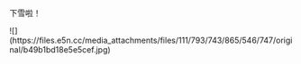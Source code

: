 <p>下雪啦！</p>
![](https://files.e5n.cc/media_attachments/files/111/793/743/865/546/747/original/b49b1bd18e5e5cef.jpg)